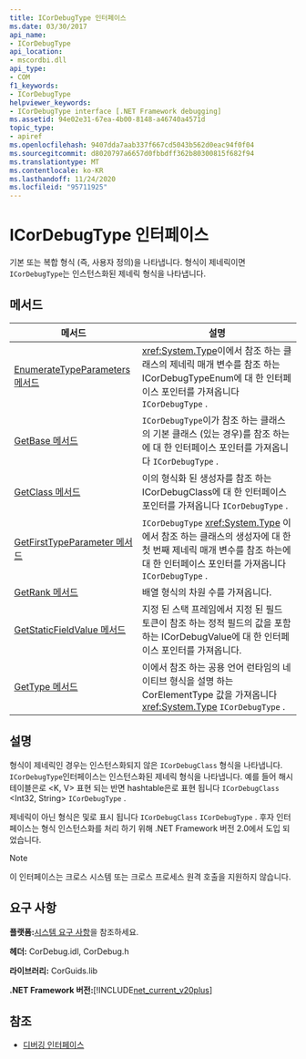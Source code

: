 ```yaml
---
title: ICorDebugType 인터페이스
ms.date: 03/30/2017
api_name:
- ICorDebugType
api_location:
- mscordbi.dll
api_type:
- COM
f1_keywords:
- ICorDebugType
helpviewer_keywords:
- ICorDebugType interface [.NET Framework debugging]
ms.assetid: 94e02e31-67ea-4b00-8148-a46740a4571d
topic_type:
- apiref
ms.openlocfilehash: 9407dda7aab337f667cd5043b562d0eac94f0f04
ms.sourcegitcommit: d8020797a6657d0fbbdff362b80300815f682f94
ms.translationtype: MT
ms.contentlocale: ko-KR
ms.lasthandoff: 11/24/2020
ms.locfileid: "95711925"
---
```

# <a name="icordebugtype-interface"></a>ICorDebugType 인터페이스

기본 또는 복합 형식 (즉, 사용자 정의)을 나타냅니다. 형식이 제네릭이면 `ICorDebugType`는 인스턴스화된 제네릭 형식을 나타냅니다.  
  
## <a name="methods"></a>메서드  
  
|메서드|설명|  
|------------|-----------------|  
|[EnumerateTypeParameters 메서드](icordebugtype-enumeratetypeparameters-method.md)|<xref:System.Type>이에서 참조 하는 클래스의 제네릭 매개 변수를 참조 하는 ICorDebugTypeEnum에 대 한 인터페이스 포인터를 가져옵니다 `ICorDebugType` .|  
|[GetBase 메서드](icordebugtype-getbase-method.md)|`ICorDebugType`이가 참조 하는 클래스의 기본 클래스 (있는 경우)를 참조 하는에 대 한 인터페이스 포인터를 가져옵니다 `ICorDebugType` .|  
|[GetClass 메서드](icordebugtype-getclass-method.md)|이의 형식화 된 생성자를 참조 하는 ICorDebugClass에 대 한 인터페이스 포인터를 가져옵니다 `ICorDebugType` .|  
|[GetFirstTypeParameter 메서드](icordebugtype-getfirsttypeparameter-method.md)|`ICorDebugType` <xref:System.Type> 이에서 참조 하는 클래스의 생성자에 대 한 첫 번째 제네릭 매개 변수를 참조 하는에 대 한 인터페이스 포인터를 가져옵니다 `ICorDebugType` .|  
|[GetRank 메서드](icordebugtype-getrank-method.md)|배열 형식의 차원 수를 가져옵니다.|  
|[GetStaticFieldValue 메서드](icordebugtype-getstaticfieldvalue-method.md)|지정 된 스택 프레임에서 지정 된 필드 토큰이 참조 하는 정적 필드의 값을 포함 하는 ICorDebugValue에 대 한 인터페이스 포인터를 가져옵니다.|  
|[GetType 메서드](icordebugtype-gettype-method.md)|이에서 참조 하는 공용 언어 런타임의 네이티브 형식을 설명 하는 CorElementType 값을 가져옵니다 <xref:System.Type> `ICorDebugType` .|  
  
## <a name="remarks"></a>설명  

 형식이 제네릭인 경우는 인스턴스화되지 않은 `ICorDebugClass` 형식을 나타냅니다. `ICorDebugType`인터페이스는 인스턴스화된 제네릭 형식을 나타냅니다. 예를 들어 해시 테이블은로 \<K, V> 표현 되는 반면 hashtable은로 표현 됩니다 `ICorDebugClass` \<Int32, String> `ICorDebugType` .  
  
 제네릭이 아닌 형식은 및로 표시 됩니다 `ICorDebugClass` `ICorDebugType` . 후자 인터페이스는 형식 인스턴스화를 처리 하기 위해 .NET Framework 버전 2.0에서 도입 되었습니다.  
  
> [!NOTE]
> 이 인터페이스는 크로스 시스템 또는 크로스 프로세스 원격 호출을 지원하지 않습니다.  
  
## <a name="requirements"></a>요구 사항  

 **플랫폼:**[시스템 요구 사항](../../get-started/system-requirements.md)을 참조하세요.  
  
 **헤더:** CorDebug.idl, CorDebug.h  
  
 **라이브러리:** CorGuids.lib  
  
 **.NET Framework 버전:**[!INCLUDE[net_current_v20plus](../../../../includes/net-current-v20plus-md.md)]  
  
## <a name="see-also"></a>참조

- [디버깅 인터페이스](debugging-interfaces.md)
